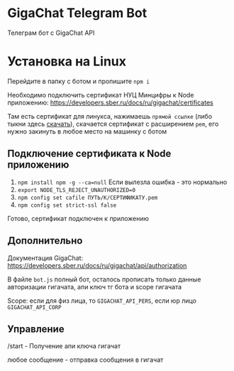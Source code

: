 # GigaChat Telegram Bot

Телеграм бот с GigaChat API 

# Установка на Linux

Перейдите в папку с ботом и пропишите `npm i`

Необходимо подключить сертификат НУЦ Минцифры к Node приложению: https://developers.sber.ru/docs/ru/gigachat/certificates

Там есть сертификат для линукса, нажимаешь `прямой ссылке` (либо тыкни здесь [скачать](https://gu-st.ru/content/Other/doc/russiantrustedca.pem)), скачается сертификат с расширением `pem`, его нужно закинуть в любое место на машинку с ботом

## Подключение сертификата к Node приложению 

1. `npm install npm -g --ca=null` Если вылезла ошибка - это нормально
2. `export NODE_TLS_REJECT_UNAUTHORIZED=0`
3. `npm config set cafile ПУТЬ/К/СЕРТИФИКАТУ.pem`
4. `npm config set strict-ssl false`

Готово, сертификат подключен к приложению

## Дополнительно

Документация GigaChat: https://developers.sber.ru/docs/ru/gigachat/api/authorization

В файле `bot.js` полный бот, осталось прописать только данные авторизации гигачата, апи ключ тг бота и scope гигачата

Scope: если для физ лица, то `GIGACHAT_API_PERS`, если юр лицо `GIGACHAT_API_CORP`


## Управление
/start - Получение апи ключа гигачат

любое сообщение - отправка сообщения в гигачат
